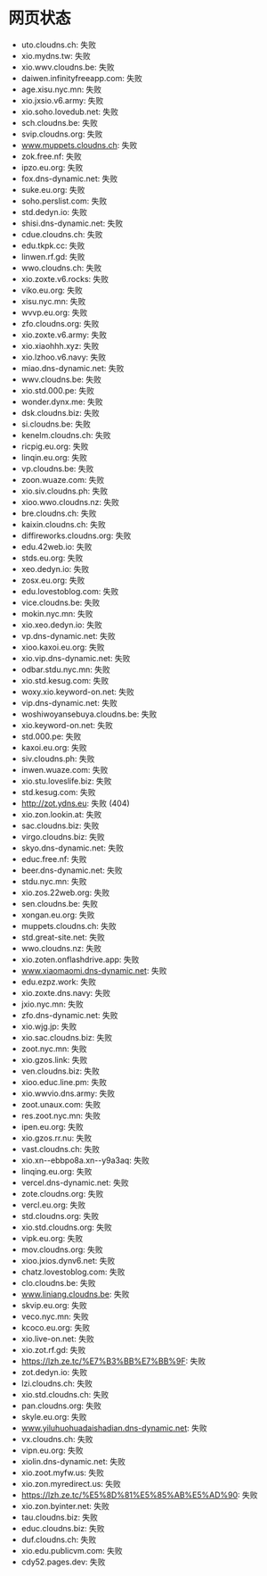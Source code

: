 # 网页状态
- uto.cloudns.ch: 失败
- xio.mydns.tw: 失败
- xio.wwv.cloudns.be: 失败
- daiwen.infinityfreeapp.com: 失败
- age.xisu.nyc.mn: 失败
- xio.jxsio.v6.army: 失败
- xio.soho.lovedub.net: 失败
- sch.cloudns.be: 失败
- svip.cloudns.org: 失败
- www.muppets.cloudns.ch: 失败
- zok.free.nf: 失败
- ipzo.eu.org: 失败
- fox.dns-dynamic.net: 失败
- suke.eu.org: 失败
- soho.perslist.com: 失败
- std.dedyn.io: 失败
- shisi.dns-dynamic.net: 失败
- cdue.cloudns.ch: 失败
- edu.tkpk.cc: 失败
- linwen.rf.gd: 失败
- wwo.cloudns.ch: 失败
- xio.zoxte.v6.rocks: 失败
- viko.eu.org: 失败
- xisu.nyc.mn: 失败
- wvvp.eu.org: 失败
- zfo.cloudns.org: 失败
- xio.zoxte.v6.army: 失败
- xio.xiaohhh.xyz: 失败
- xio.lzhoo.v6.navy: 失败
- miao.dns-dynamic.net: 失败
- wwv.cloudns.be: 失败
- xio.std.000.pe: 失败
- wonder.dynx.me: 失败
- dsk.cloudns.biz: 失败
- si.cloudns.be: 失败
- kenelm.cloudns.ch: 失败
- ricpig.eu.org: 失败
- linqin.eu.org: 失败
- vp.cloudns.be: 失败
- zoon.wuaze.com: 失败
- xio.siv.cloudns.ph: 失败
- xioo.wwo.cloudns.nz: 失败
- bre.cloudns.ch: 失败
- kaixin.cloudns.ch: 失败
- diffireworks.cloudns.org: 失败
- edu.42web.io: 失败
- stds.eu.org: 失败
- xeo.dedyn.io: 失败
- zosx.eu.org: 失败
- edu.lovestoblog.com: 失败
- vice.cloudns.be: 失败
- mokin.nyc.mn: 失败
- xio.xeo.dedyn.io: 失败
- vp.dns-dynamic.net: 失败
- xioo.kaxoi.eu.org: 失败
- xio.vip.dns-dynamic.net: 失败
- odbar.stdu.nyc.mn: 失败
- xio.std.kesug.com: 失败
- woxy.xio.keyword-on.net: 失败
- vip.dns-dynamic.net: 失败
- woshiwoyansebuya.cloudns.be: 失败
- xio.keyword-on.net: 失败
- std.000.pe: 失败
- kaxoi.eu.org: 失败
- siv.cloudns.ph: 失败
- inwen.wuaze.com: 失败
- xio.stu.loveslife.biz: 失败
- std.kesug.com: 失败
- http://zot.ydns.eu: 失败 (404)
- xio.zon.lookin.at: 失败
- sac.cloudns.biz: 失败
- virgo.cloudns.biz: 失败
- skyo.dns-dynamic.net: 失败
- educ.free.nf: 失败
- beer.dns-dynamic.net: 失败
- stdu.nyc.mn: 失败
- xio.zos.22web.org: 失败
- sen.cloudns.be: 失败
- xongan.eu.org: 失败
- muppets.cloudns.ch: 失败
- std.great-site.net: 失败
- wwo.cloudns.nz: 失败
- xio.zoten.onflashdrive.app: 失败
- www.xiaomaomi.dns-dynamic.net: 失败
- edu.ezpz.work: 失败
- xio.zoxte.dns.navy: 失败
- jxio.nyc.mn: 失败
- zfo.dns-dynamic.net: 失败
- xio.wjg.jp: 失败
- xio.sac.cloudns.biz: 失败
- zoot.nyc.mn: 失败
- xio.gzos.link: 失败
- ven.cloudns.biz: 失败
- xioo.educ.line.pm: 失败
- xio.wwvio.dns.army: 失败
- zoot.unaux.com: 失败
- res.zoot.nyc.mn: 失败
- ipen.eu.org: 失败
- xio.gzos.rr.nu: 失败
- vast.cloudns.ch: 失败
- xio.xn--ebbpo8a.xn--y9a3aq: 失败
- linqing.eu.org: 失败
- vercel.dns-dynamic.net: 失败
- zote.cloudns.org: 失败
- vercl.eu.org: 失败
- std.cloudns.org: 失败
- xio.std.cloudns.org: 失败
- vipk.eu.org: 失败
- mov.cloudns.org: 失败
- xioo.jxios.dynv6.net: 失败
- chatz.lovestoblog.com: 失败
- clo.cloudns.be: 失败
- www.liniang.cloudns.be: 失败
- skvip.eu.org: 失败
- veco.nyc.mn: 失败
- kcoco.eu.org: 失败
- xio.live-on.net: 失败
- xio.zot.rf.gd: 失败
- https://lzh.ze.tc/%E7%B3%BB%E7%BB%9F: 失败
- zot.dedyn.io: 失败
- lzi.cloudns.ch: 失败
- xio.std.cloudns.ch: 失败
- pan.cloudns.org: 失败
- skyle.eu.org: 失败
- www.yiluhuohuadaishadian.dns-dynamic.net: 失败
- vx.cloudns.ch: 失败
- vipn.eu.org: 失败
- xiolin.dns-dynamic.net: 失败
- xio.zoot.myfw.us: 失败
- xio.zon.myredirect.us: 失败
- https://lzh.ze.tc/%E5%8D%81%E5%85%AB%E5%AD%90: 失败
- xio.zon.byinter.net: 失败
- tau.cloudns.biz: 失败
- educ.cloudns.biz: 失败
- duf.cloudns.ch: 失败
- xio.edu.publicvm.com: 失败
- cdy52.pages.dev: 失败

